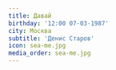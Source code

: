```yaml
---
title: Давай
birthday: '12:00 07-03-1987'
city: Москва
subtitle: 'Денис Старов'
icon: sea-me.jpg
media_order: sea-me.jpg
---
```


